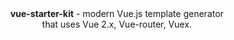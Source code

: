 <p align="center">
  <br><br><strong>vue-starter-kit</strong> - modern Vue.js template generator <br>that uses Vue 2.x, Vue-router, Vuex.
</p>
